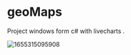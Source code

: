 # geoMaps
Project windows form c# with livecharts .

![1655315095908](https://user-images.githubusercontent.com/65299925/173892375-1e2b70e6-51d7-4fc0-aeee-6467986a1bae.gif)

